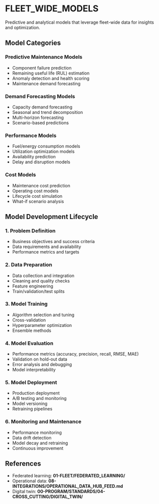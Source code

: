 # FLEET_WIDE_MODELS

Predictive and analytical models that leverage fleet-wide data for insights and optimization.

## Model Categories

### Predictive Maintenance Models
- Component failure prediction
- Remaining useful life (RUL) estimation
- Anomaly detection and health scoring
- Maintenance demand forecasting

### Demand Forecasting Models
- Capacity demand forecasting
- Seasonal and trend decomposition
- Multi-horizon forecasting
- Scenario-based predictions

### Performance Models
- Fuel/energy consumption models
- Utilization optimization models
- Availability prediction
- Delay and disruption models

### Cost Models
- Maintenance cost prediction
- Operating cost models
- Lifecycle cost simulation
- What-if scenario analysis

## Model Development Lifecycle

### 1. Problem Definition
- Business objectives and success criteria
- Data requirements and availability
- Performance metrics and targets

### 2. Data Preparation
- Data collection and integration
- Cleaning and quality checks
- Feature engineering
- Train/validation/test splits

### 3. Model Training
- Algorithm selection and tuning
- Cross-validation
- Hyperparameter optimization
- Ensemble methods

### 4. Model Evaluation
- Performance metrics (accuracy, precision, recall, RMSE, MAE)
- Validation on hold-out data
- Error analysis and debugging
- Model interpretability

### 5. Model Deployment
- Production deployment
- A/B testing and monitoring
- Model versioning
- Retraining pipelines

### 6. Monitoring and Maintenance
- Performance monitoring
- Data drift detection
- Model decay and retraining
- Continuous improvement

## References

- Federated learning: **01-FLEET/FEDERATED_LEARNING/**
- Operational data: **08-INTEGRATIONS/OPERATIONAL_DATA_HUB_FEED.md**
- Digital twin: **00-PROGRAM/STANDARDS/04-CROSS_CUTTING/DIGITAL_TWIN/**
